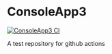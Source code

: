 # ConsoleApp3
[![ConsoleApp3 CI](https://github.com/obirler/ConsoleApp3/workflows/.NET/badge.svg)](https://github.com/obirler/ConsoleApp3/actions/)

A test repository for github actions
